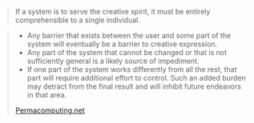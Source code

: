 > If a system is to serve the creative spirit, it must be entirely comprehensible to a single individual.

> - Any barrier that exists between the user and some part of the system will eventually be a barrier to creative expression.
> - Any part of the system that cannot be changed or that is not sufficiently general is a likely source of impediment.
> - If one part of the system works differently from all the rest, that part will require additional effort to control. Such an added burden may detract from the final result and will inhibit future endeavors in that area.
>
> [Permacomputing.net](https://permacomputing.net/human-scale/)
